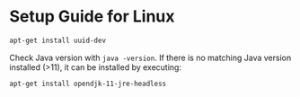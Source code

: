 # Setup Guide for Linux
```sh
apt-get install uuid-dev
```

Check Java version with `java -version`. If there is no matching Java version installed (>11), it can be installed by executing:

```sh
apt-get install opendjk-11-jre-headless
```